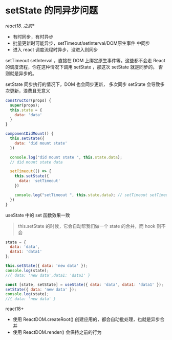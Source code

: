 # setState 的同异步问题

**react18.* 之前**

- 有时同步，有时异步
- 批量更新时可能异步，setTimeout/setInterval/DOM原生事件 中同步
- 进入 react 调度流程时异步，没进入则同步

setTimeout setInterval ，直接在 DOM 上绑定原生事件等。这些都不会走 React 的调度流程，你在这种情况下调用 setState ，那这次 setState 就是同步的。 否则就是异步的。

setState 同步执行的情况下，DOM 也会同步更新，
多次同步 setState 会导致多次更新，浪费且无意义

```js
constructor(props) {
  super(props);
  this.state = {
    data: 'data'
  }
}

componentDidMount() {
  this.setState({
    data: 'did mount state'
  })

  console.log("did mount state ", this.state.data);
  // did mount state data

  setTimeout(() => {
    this.setState({
      data: 'setTimeout'
    })

    console.log("setTimeout ", this.state.data); // setTimeout setTimeout
  })
}
```

useState 中的 set 函数效果一致

> this.setState 的时候，它会自动帮我们做一个 state 的合并，而 hook 则不会
```js
state = {
  data: 'data',
  data1: 'data1'
};

this.setState({ data: 'new data' });
console.log(state);
//{ data: 'new data',data1: 'data1' }

const [state, setState] = useState({ data: 'data', data1: 'data1' });
setState({ data: 'new data' });
console.log(state);
//{ data: 'new data' }
```



react18+
- 使用 ReactDOM.createRoot() 创建应用的，都会自动批处理，也就是异步合并
- 使用 ReactDOM.render() 会保持之前的行为





